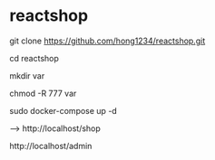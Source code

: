 # reactshop
git clone https://github.com/hong1234/reactshop.git

cd reactshop

mkdir var

chmod -R 777 var

sudo docker-compose up -d

-->
http://localhost/shop

http://localhost/admin


